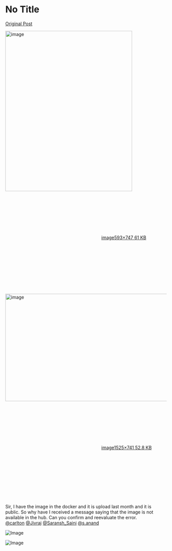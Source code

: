 # No Title

[Original Post](https://discourse.onlinedegree.iitm.ac.in/t/171141/164)

<p><div class="lightbox-wrapper"><a class="lightbox" href="https://europe1.discourse-cdn.com/flex013/uploads/iitm/original/3X/2/5/25537a49251705580ea50e7a1891ee99cda55e65.png" data-download-href="/uploads/short-url/5kcw1smiWWAisr8aFhSlEQWSU2p.png?dl=1" title="image" rel="noopener nofollow ugc"><img src="https://europe1.discourse-cdn.com/flex013/uploads/iitm/optimized/3X/2/5/25537a49251705580ea50e7a1891ee99cda55e65_2_396x500.png" alt="image" data-base62-sha1="5kcw1smiWWAisr8aFhSlEQWSU2p" width="396" height="500" srcset="https://europe1.discourse-cdn.com/flex013/uploads/iitm/optimized/3X/2/5/25537a49251705580ea50e7a1891ee99cda55e65_2_396x500.png, https://europe1.discourse-cdn.com/flex013/uploads/iitm/original/3X/2/5/25537a49251705580ea50e7a1891ee99cda55e65.png 1.5x, https://europe1.discourse-cdn.com/flex013/uploads/iitm/original/3X/2/5/25537a49251705580ea50e7a1891ee99cda55e65.png 2x" data-dominant-color="EDEDED"><div class="meta"><svg class="fa d-icon d-icon-far-image svg-icon" aria-hidden="true"><use href="#far-image"></use></svg><span class="filename">image</span><span class="informations">593×747 61 KB</span><svg class="fa d-icon d-icon-discourse-expand svg-icon" aria-hidden="true"><use href="#discourse-expand"></use></svg></div></a></div><br>
<div class="lightbox-wrapper"><a class="lightbox" href="https://europe1.discourse-cdn.com/flex013/uploads/iitm/original/3X/3/1/317e57a3184948d62a96fd0206a53043bb0d2bac.png" data-download-href="/uploads/short-url/73Q5a0YN2MZgu6hFbEc1yBnD2Bm.png?dl=1" title="image" rel="noopener nofollow ugc"><img src="https://europe1.discourse-cdn.com/flex013/uploads/iitm/optimized/3X/3/1/317e57a3184948d62a96fd0206a53043bb0d2bac_2_690x335.png" alt="image" data-base62-sha1="73Q5a0YN2MZgu6hFbEc1yBnD2Bm" width="690" height="335" srcset="https://europe1.discourse-cdn.com/flex013/uploads/iitm/optimized/3X/3/1/317e57a3184948d62a96fd0206a53043bb0d2bac_2_690x335.png, https://europe1.discourse-cdn.com/flex013/uploads/iitm/optimized/3X/3/1/317e57a3184948d62a96fd0206a53043bb0d2bac_2_1035x502.png 1.5x, https://europe1.discourse-cdn.com/flex013/uploads/iitm/optimized/3X/3/1/317e57a3184948d62a96fd0206a53043bb0d2bac_2_1380x670.png 2x" data-dominant-color="FAFBFB"><div class="meta"><svg class="fa d-icon d-icon-far-image svg-icon" aria-hidden="true"><use href="#far-image"></use></svg><span class="filename">image</span><span class="informations">1525×741 52.8 KB</span><svg class="fa d-icon d-icon-discourse-expand svg-icon" aria-hidden="true"><use href="#discourse-expand"></use></svg></div></a></div><br>
Sir, I have the image in the docker and it is upload last month and it is public. So why have I received a message saying that the image is not available in the hub. Can you confirm and reevaluate the error.<br>
<a class="mention" href="/u/carlton">@carlton</a> <a class="mention" href="/u/jivraj">@Jivraj</a> <a class="mention" href="/u/saransh_saini">@Saransh_Saini</a> <a class="mention" href="/u/s.anand">@s.anand</a></p>

![Image](https://europe1.discourse-cdn.com/flex013/uploads/iitm/optimized/3X/2/5/25537a49251705580ea50e7a1891ee99cda55e65_2_396x500.png)

![Image](https://europe1.discourse-cdn.com/flex013/uploads/iitm/optimized/3X/3/1/317e57a3184948d62a96fd0206a53043bb0d2bac_2_690x335.png)